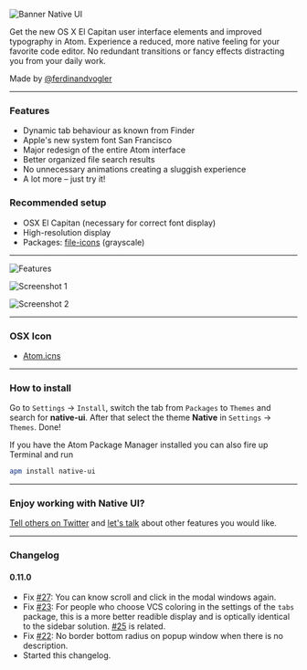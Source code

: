 ![Banner Native UI](https://cloud.githubusercontent.com/assets/8401092/10865409/64cbe3b6-800a-11e5-985c-7a63b2bdd402.png)

Get the new OS X El Capitan user interface elements and improved typography in Atom. Experience a reduced, more native feeling for your favorite code editor. No redundant transitions or fancy effects distracting you from your daily work.

Made by [@ferdinandvogler](http://www.twitter.com/ferdinandvogler)

---

### Features

- Dynamic tab behaviour as known from Finder
- Apple's new system font San Francisco
- Major redesign of the entire Atom interface
- Better organized file search results
- No unnecessary animations creating a sluggish experience
- A lot more – just try it!

### Recommended setup

- OSX El Capitan (necessary for correct font display)
- High-resolution display
- Packages: [file-icons](https://atom.io/packages/file-icons) (grayscale)

---

![Features](https://cloud.githubusercontent.com/assets/8401092/11460430/3f462f2c-96ec-11e5-95ee-0481fd3b2e70.png)

![Screenshot 1](https://cloud.githubusercontent.com/assets/8401092/11460431/3f629fea-96ec-11e5-9b1b-74d2130e4171.png)

![Screenshot 2](https://cloud.githubusercontent.com/assets/8401092/11460432/3f64ab28-96ec-11e5-85d6-95c6d1adb6f5.png)

---

### OSX Icon

- [Atom.icns](https://github.com/fv0/native-ui/raw/master/Atom.icns)

---

### How to install

Go to `Settings` → `Install`, switch the tab from `Packages` to `Themes` and search for **native-ui**. After that select the theme **Native** in `Settings` → `Themes`. Done!

If you have the Atom Package Manager installed you can also fire up Terminal and run

```bash
apm install native-ui
```

---

### Enjoy working with Native UI?

[Tell others on Twitter](https://twitter.com/intent/tweet?text=Native%20UI,%20a%20Atom%20theme%20for%20El%20Capitan&url=http%3A%2F%2Fatom.io/themes/native-ui&via=ferdinandvogler) and [let's talk](https://twitter.com/intent/tweet?text=@ferdinandvogler) about other features you would like.

---

### Changelog

#### 0.11.0

- Fix [#27](https://github.com/fv0/native-ui/issues/27): You can know scroll and click in the modal windows again.
- Fix [#23](https://github.com/fv0/native-ui/issues/22): For people who choose VCS coloring in the settings of the `tabs` package, this is a more better readible display and is optically identical to the sidebar solution. [#25](https://github.com/fv0/native-ui/issues/25) is related.
- Fix [#22](https://github.com/fv0/native-ui/issues/22): No border bottom radius on popup window when there is no description.
- Started this changelog.
